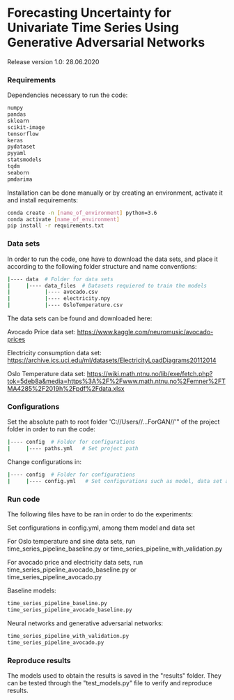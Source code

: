 # Forecasting Uncertainty for Univariate Time Series Using Generative Adversarial Networks
Release version 1.0: 28.06.2020

### Requirements
Dependencies necessary to run the code:
```bash
numpy
pandas
sklearn
scikit-image
tensorflow
keras
pydataset
pyyaml
statsmodels
tqdm
seaborn
pmdarima
```

Installation can be done manually or by creating an environment, activate it and install requirements:
```bash
conda create -n [name_of_environment] python=3.6
conda activate [name_of_environment]
pip install -r requirements.txt
```


### Data sets
In order to run the code, one have to download the data sets, and place it according to the following folder structure and name conventions:
```bash
|---- data  # Folder for data sets
|     |---- data_files  # Datasets requiered to train the models
|           |---- avocado.csv
|           |---- electricity.npy
|           |---- OsloTemperature.csv
``` 

The data sets can be found and downloaded here:

Avocado Price data set: https://www.kaggle.com/neuromusic/avocado-prices

Electricity consumption data set: https://archive.ics.uci.edu/ml/datasets/ElectricityLoadDiagrams20112014

Oslo Temperature data set: https://wiki.math.ntnu.no/lib/exe/fetch.php?tok=5deb8a&media=https%3A%2F%2Fwww.math.ntnu.no%2Femner%2FTMA4285%2F2019h%2Fpdf%2Fdata.xlsx

### Configurations
Set the absolute path to root folder 'C://Users//...ForGAN//'" of the project folder in order to run the code:
```bash
|---- config  # Folder for configurations
|     |---- paths.yml   # Set project path
``` 
Change configurations in:
```bash
|---- config  # Folder for configurations
|     |---- config.yml   # Set configurations such as model, data set and other hyperparameters
``` 

### Run code
The following files have to be ran in order to do the experiments:

Set configurations in config.yml, among them model and data set

For Oslo temperature and sine data sets, run time_series_pipeline_baseline.py or time_series_pipeline_with_validation.py

For avocado price and electricity data sets, run time_series_pipeline_avocado_baseline.py or time_series_pipeline_avocado.py



Baseline models:
```bash
time_series_pipeline_baseline.py
time_series_pipeline_avocado_baseline.py
```
Neural networks and generative adversarial networks:
```bash
time_series_pipeline_with_validation.py
time_series_pipeline_avocado.py
```

### Reproduce results
The models used to obtain the results is saved in the "results" folder. They can be tested through the "test_models.py" file to verify and reproduce results.
